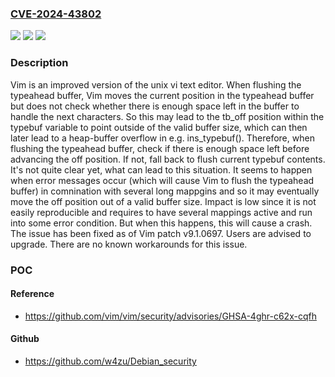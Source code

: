### [CVE-2024-43802](https://cve.mitre.org/cgi-bin/cvename.cgi?name=CVE-2024-43802)
![](https://img.shields.io/static/v1?label=Product&message=vim&color=blue)
![](https://img.shields.io/static/v1?label=Version&message=%3D%20%3C%209.1.0697%20&color=brighgreen)
![](https://img.shields.io/static/v1?label=Vulnerability&message=CWE-122%3A%20Heap-based%20Buffer%20Overflow&color=brighgreen)

### Description

Vim is an improved version of the unix vi text editor. When flushing the typeahead buffer, Vim moves the current position in the typeahead buffer but does not check whether there is enough space left in the buffer to handle the next characters.  So this may lead to the tb_off position within the typebuf variable to point outside of the valid buffer size, which can then later lead to a heap-buffer overflow in e.g. ins_typebuf(). Therefore, when flushing the typeahead buffer, check if there is enough space left before advancing the off position. If not, fall back to flush current typebuf contents. It's not quite clear yet, what can lead to this situation. It seems to happen when error messages occur (which will cause Vim to flush the typeahead buffer) in comnination with several long mappgins and so it may eventually move the off position out of a valid buffer size. Impact is low since it is not easily reproducible and requires to have several mappings active and run into some error condition. But when this happens, this will cause a crash. The issue has been fixed as of Vim patch v9.1.0697. Users are advised to upgrade. There are no known workarounds for this issue.

### POC

#### Reference
- https://github.com/vim/vim/security/advisories/GHSA-4ghr-c62x-cqfh

#### Github
- https://github.com/w4zu/Debian_security

